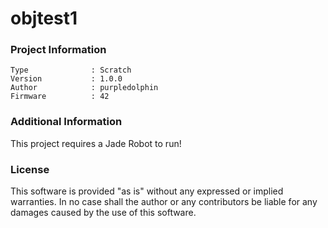 objtest1
================



### Project Information
```
Type              : Scratch
Version           : 1.0.0
Author            : purpledolphin
Firmware          : 42
```

### Additional Information
This project requires a Jade Robot to run!

### License
This software is provided "as is" without any expressed or implied warranties.  In no case shall the author or any contributors be liable for any damages caused by the use of this software.

